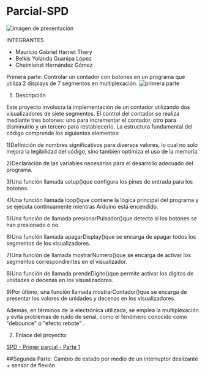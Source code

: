 # Parcial-SPD
![imagen de presentación](https://github.com/Belkism/Parcial-SPD/assets/138260690/3dc65a4c-1b0b-405a-9553-27a1dc9a1321)

INTEGRANTES

- Mauricio Gabriel Harriet Thery
- Belkis Yolanda Guanipa López
- Cheimienst Hernández Gómez


Primera parte: Controlar un contador con botones en un programa que utiliza 2 displays de 7 segmentos en multiplexación.
![primera parte](https://github.com/Belkism/Parcial-SPD/assets/138260690/0c165d63-309b-4d5e-9bfa-c638d340c64b)

1) Descripción
  

Este proyecto involucra la implementación de un contador utilizando dos visualizadores de siete segmentos. El control del contador se realiza mediante tres botones: uno para incrementar el contador, 
otro para disminuirlo y un tercero para restablecerlo. La estructura fundamental del código comprende los siguientes elementos:

1)Definición de nombres significativos para diversos valores, lo cual no solo mejora la legibilidad del código, sino también optimiza el uso de la memoria.

2)Declaración de las variables necesarias para el desarrollo adecuado del programa.

3)Una función llamada setup()que configura los pines de entrada para los botones.

4)Una función llamada loop()que contiene la lógica principal del programa y se ejecuta continuamente mientras Arduino está encendido.

5)Una función de llamada presionarPulsador()que detecta si los botones se han presionado o no.

6)Una función llamada apagarDisplay()que se encarga de apagar todos los segmentos de los visualizadores.

7)Una función de llamada mostrarNumero()que se encarga de activar los segmentos correspondientes en el visualizador.

8)Una función de llamada prendeDigito()que permite activar los dígitos de unidades o decenas en los visualizadores.

9)Por último, una función llamada mostrarContador()que se encarga de presentar los valores de unidades y decenas en los visualizadores.

Además, en términos de la electrónica utilizada, se emplea la multiplexación y evita problemas de ruido de señal, como el fenómeno conocido como "debounce" o "efecto rebote" .

2) Enlace del proyecto:

[SPD - Primer parcial - Parte 1](https://www.tinkercad.com/things/lCP1Yd2mde5-parte-1-controlar-un-contador-por-medio-de-pulsadores-en-un/editel)

##Segunda Parte: Cambio de estado por medio de un interruptor deslizante + sensor de flexión

